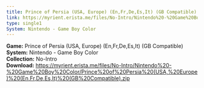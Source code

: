 ```yaml
---
title: Prince of Persia (USA, Europe) (En,Fr,De,Es,It) (GB Compatible)
link: https://myrient.erista.me/files/No-Intro/Nintendo%20-%20Game%20Boy%20Color/Prince%20of%20Persia%20(USA,%20Europe)%20(En,Fr,De,Es,It)%20(GB%20Compatible).zip
type: single1
System: Nintendo - Game Boy Color
---
```

<b>Game:</b> Prince of Persia (USA, Europe) (En,Fr,De,Es,It) (GB Compatible)<br>
<b>System:</b> Nintendo - Game Boy Color<br>
<b>Collection:</b> No-Intro<br>
<b>Download:</b> https://myrient.erista.me/files/No-Intro/Nintendo%20-%20Game%20Boy%20Color/Prince%20of%20Persia%20(USA,%20Europe)%20(En,Fr,De,Es,It)%20(GB%20Compatible).zip